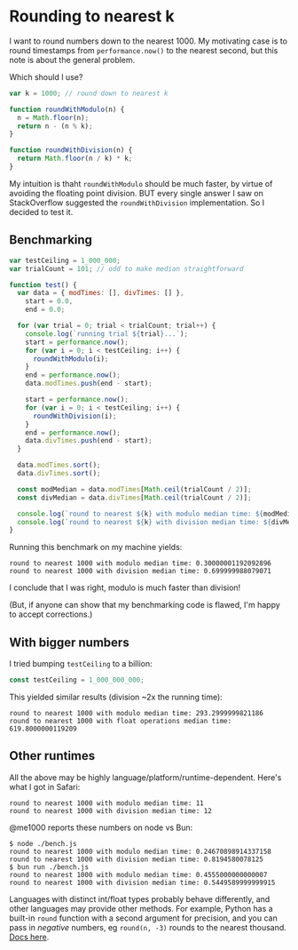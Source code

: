# Rounding to nearest k

I want to round numbers down to the nearest 1000. My motivating case is to round
timestamps from `performance.now()` to the nearest second, but this note is
about the general problem.

Which should I use?

```js
var k = 1000; // round down to nearest k

function roundWithModulo(n) {
  n = Math.floor(n);
  return n - (n % k);
}

function roundWithDivision(n) {
  return Math.floor(n / k) * k;
}
```

My intuition is thaht `roundWithModulo` should be much faster, by virtue of
avoiding the floating point division. BUT every single answer I saw on
StackOverflow suggested the `roundWithDivision` implementation. So I decided to
test it.

## Benchmarking

```js
var testCeiling = 1_000_000;
var trialCount = 101; // odd to make median straightforward

function test() {
  var data = { modTimes: [], divTimes: [] },
    start = 0.0,
    end = 0.0;

  for (var trial = 0; trial < trialCount; trial++) {
    console.log(`running trial ${trial}...`);
    start = performance.now();
    for (var i = 0; i < testCeiling; i++) {
      roundWithModulo(i);
    }
    end = performance.now();
    data.modTimes.push(end - start);

    start = performance.now();
    for (var i = 0; i < testCeiling; i++) {
      roundWithDivision(i);
    }
    end = performance.now();
    data.divTimes.push(end - start);
  }

  data.modTimes.sort();
  data.divTimes.sort();

  const modMedian = data.modTimes[Math.ceil(trialCount / 2)];
  const divMedian = data.divTimes[Math.ceil(trialCount / 2)];

  console.log(`round to nearest ${k} with modulo median time: ${modMedian}`);
  console.log(`round to nearest ${k} with division median time: ${divMedian}`);
}
```

Running this benchmark on my machine yields:

```
round to nearest 1000 with modulo median time: 0.30000001192092896
round to nearest 1000 with division median time: 0.699999988079071
```

I conclude that I was right, modulo is much faster than division!

(But, if anyone can show that my benchmarking code is flawed, I'm happy to
accept corrections.)

## With bigger numbers

I tried bumping `testCeiling` to a billion:

```js
const testCeiling = 1_000_000_000;
```

This yielded similar results (division ~2x the running time):

```
round to nearest 1000 with modulo median time: 293.2999999821186
round to nearest 1000 with float operations median time: 619.8000000119209
```

## Other runtimes

All the above may be highly language/platform/runtime-dependent. Here's what I
got in Safari:

```
round to nearest 1000 with modulo median time: 11
round to nearest 1000 with division median time: 12
```

@me1000 reports these numbers on node vs Bun:

```
$ node ./bench.js
round to nearest 1000 with modulo median time: 0.24670898914337158
round to nearest 1000 with division median time: 0.8194580078125
$ bun run ./bench.js
round to nearest 1000 with modulo median time: 0.4555000000000007
round to nearest 1000 with division median time: 0.5449589999999915
```

Languages with distinct int/float types probably behave differently, and other
languages may provide other methods. For example, Python has a built-in `round`
function with a second argument for precision, and you can pass in _negative_
numbers, eg `round(n, -3)` rounds to the nearest thousand.
[Docs here](https://docs.python.org/3/library/functions.html#round).
